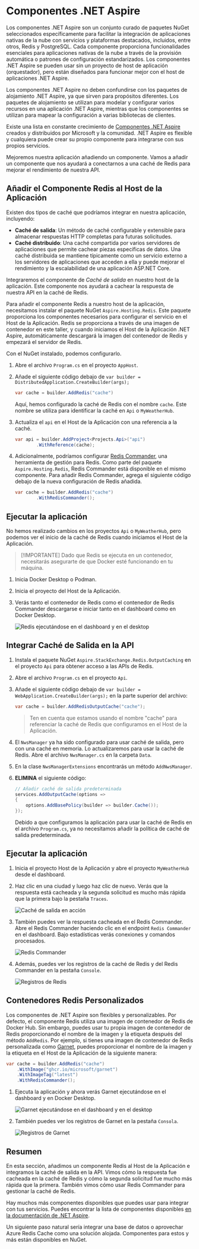 # Componentes .NET Aspire

Los componentes .NET Aspire son un conjunto curado de paquetes NuGet seleccionados específicamente para facilitar la integración de aplicaciones nativas de la nube con servicios y plataformas destacados, incluidos, entre otros, Redis y PostgreSQL. Cada componente proporciona funcionalidades esenciales para aplicaciones nativas de la nube a través de la provisión automática o patrones de configuración estandarizados. Los componentes .NET Aspire se pueden usar sin un proyecto de host de aplicación (orquestador), pero están diseñados para funcionar mejor con el host de aplicaciones .NET Aspire.

Los componentes .NET Aspire no deben confundirse con los paquetes de alojamiento .NET Aspire, ya que sirven para propósitos diferentes. Los paquetes de alojamiento se utilizan para modelar y configurar varios recursos en una aplicación .NET Aspire, mientras que los componentes se utilizan para mapear la configuración a varias bibliotecas de clientes.

Existe una lista en constante crecimiento de [Componentes .NET Aspire](https://learn.microsoft.com/dotnet/aspire/fundamentals/components-overview?tabs=dotnet-cli#available-components) creados y distribuidos por Microsoft y la comunidad. .NET Aspire es flexible y cualquiera puede crear su propio componente para integrarse con sus propios servicios.


Mejoremos nuestra aplicación añadiendo un componente. Vamos a añadir un componente que nos ayudará a conectarnos a una caché de Redis para mejorar el rendimiento de nuestra API.

## Añadir el Componente Redis al Host de la Aplicación

Existen dos tipos de caché que podríamos integrar en nuestra aplicación, incluyendo:

- **Caché de salida**: Un método de caché configurable y extensible para almacenar respuestas HTTP completas para futuras solicitudes.
- **Caché distribuido**: Una caché compartida por varios servidores de aplicaciones que permite cachear piezas específicas de datos. Una caché distribuida se mantiene típicamente como un servicio externo a los servidores de aplicaciones que acceden a ella y puede mejorar el rendimiento y la escalabilidad de una aplicación ASP.NET Core.

Integraremos el componente de _Caché de salida_ en nuestro host de la aplicación. Este componente nos ayudará a cachear la respuesta de nuestra API en la caché de Redis.

Para añadir el componente Redis a nuestro host de la aplicación, necesitamos instalar el paquete NuGet `Aspire.Hosting.Redis`. Este paquete proporciona los componentes necesarios para configurar el servicio en el Host de la Aplicación. Redis se proporciona a través de una imagen de contenedor en este taller, y cuando iniciamos el Host de la Aplicación .NET Aspire, automáticamente descargará la imagen del contenedor de Redis y empezará el servidor de Redis.

Con el NuGet instalado, podemos configurarlo.

1. Abre el archivo `Program.cs` en el proyecto `AppHost`.
1. Añade el siguiente código debajo de `var builder = DistributedApplication.CreateBuilder(args);`

	```csharp
	var cache = builder.AddRedis("cache")
	```
	Aquí, hemos configurado la caché de Redis con el nombre `cache`. Este nombre se utiliza para identificar la caché en `Api` o `MyWeatherHub`.
1. Actualiza el `api` en el Host de la Aplicación con una referencia a la caché.

	```csharp
	var api = builder.AddProject<Projects.Api>("api")
			.WithReference(cache);
	```

1. Adicionalmente, podríamos configurar [Redis Commander](https://joeferner.github.io/redis-commander/), una herramienta de gestión para Redis. Como parte del paquete `Aspire.Hosting.Redis`, Redis Commander está disponible en el mismo componente. Para añadir Redis Commander, agrega el siguiente código debajo de la nueva configuración de Redis añadida.

	```csharp
	var cache = builder.AddRedis("cache")
			.WithRedisCommander();
	```

## Ejecutar la aplicación

No hemos realizado cambios en los proyectos `Api` o `MyWeatherHub`, pero podemos ver el inicio de la caché de Redis cuando iniciamos el Host de la Aplicación.

> [!IMPORTANTE]
> Dado que Redis se ejecuta en un contenedor, necesitarás asegurarte de que Docker esté funcionando en tu máquina.

1. Inicia Docker Desktop o Podman.
1. Inicia el proyecto del Host de la Aplicación.
1. Verás tanto el contenedor de Redis como el contenedor de Redis Commander descargarse e iniciar tanto en el dashboard como en Docker Desktop.

	![Redis ejecutándose en el dashboard y en el desktop](./media/redis-started.png)

## Integrar Caché de Salida en la API

1. Instala el paquete NuGet `Aspire.StackExchange.Redis.OutputCaching` en el proyecto `Api` para obtener acceso a las APIs de Redis.
1. Abre el archivo `Program.cs` en el proyecto `Api`.
1. Añade el siguiente código debajo de `var builder = WebApplication.CreateBuilder(args);` en la parte superior del archivo:

	```csharp
	var cache = builder.AddRedisOutputCache("cache");
	```

	> Ten en cuenta que estamos usando el nombre "cache" para referenciar la caché de Redis que configuramos en el Host de la Aplicación.
1. El `NwsManager` ya ha sido configurado para usar caché de salida, pero con una caché en memoria. Lo actualizaremos para usar la caché de Redis. Abre el archivo `NwsManager.cs` en la carpeta `Data`.
1. En la clase `NwsManagerExtensions` encontrarás un método `AddNwsManager`.
1. **ELIMINA** el siguiente código:

	```csharp
	// Añadir caché de salida predeterminada
	services.AddOutputCache(options =>
	{
		options.AddBasePolicy(builder => builder.Cache());
	});
	```

	Debido a que configuramos la aplicación para usar la caché de Redis en el archivo `Program.cs`, ya no necesitamos añadir la política de caché de salida predeterminada.

## Ejecutar la aplicación
1. Inicia el proyecto Host de la Aplicación y abre el proyecto `MyWeatherHub` desde el dashboard.
1. Haz clic en una ciudad y luego haz clic de nuevo. Verás que la respuesta está cacheada y la segunda solicitud es mucho más rápida que la primera bajo la pestaña `Traces`.

	![Caché de salida en acción](./media/output-caching.png)

1. También puedes ver la respuesta cacheada en el Redis Commander. Abre el Redis Commander haciendo clic en el endpoint `Redis Commander` en el dashboard. Bajo estadísticas verás conexiones y comandos procesados.

	![Redis Commander](./media/redis-commander.png)
1. Además, puedes ver los registros de la caché de Redis y del Redis Commander en la pestaña `Console`.

	![Registros de Redis](./media/redis-logs.png)

## Contenedores Redis Personalizados

Los componentes de .NET Aspire son flexibles y personalizables. Por defecto, el componente Redis utiliza una imagen de contenedor de Redis de Docker Hub. Sin embargo, puedes usar tu propia imagen de contenedor de Redis proporcionando el nombre de la imagen y la etiqueta después del método `AddRedis`. Por ejemplo, si tienes una imagen de contenedor de Redis personalizada como [Garnet](https://github.com/microsoft/garnet), puedes proporcionar el nombre de la imagen y la etiqueta en el Host de la Aplicación de la siguiente manera:

```csharp
var cache = builder.AddRedis("cache")
	.WithImage("ghcr.io/microsoft/garnet")
	.WithImageTag("latest")
	.WithRedisCommander();
```

1. Ejecuta la aplicación y ahora verás Garnet ejecutándose en el dashboard y en Docker Desktop.

	![Garnet ejecutándose en el dashboard y en el desktop](./media/garnet-started.png)
1. También puedes ver los registros de Garnet en la pestaña `Consola`.

	![Registros de Garnet](./media/garnet-logs.png)


## Resumen
En esta sección, añadimos un componente Redis al Host de la Aplicación e integramos la caché de salida en la API. Vimos cómo la respuesta fue cacheada en la caché de Redis y cómo la segunda solicitud fue mucho más rápida que la primera. También vimos cómo usar Redis Commander para gestionar la caché de Redis.

Hay muchos más componentes disponibles que puedes usar para integrar con tus servicios. Puedes encontrar la lista de componentes disponibles [en la documentación de .NET Aspire](https://learn.microsoft.com/dotnet/aspire/fundamentals/components-overview?tabs=dotnet-cli#available-components).

Un siguiente paso natural sería integrar una base de datos o aprovechar Azure Redis Cache como una solución alojada. Componentes para estos y más están disponibles en NuGet.